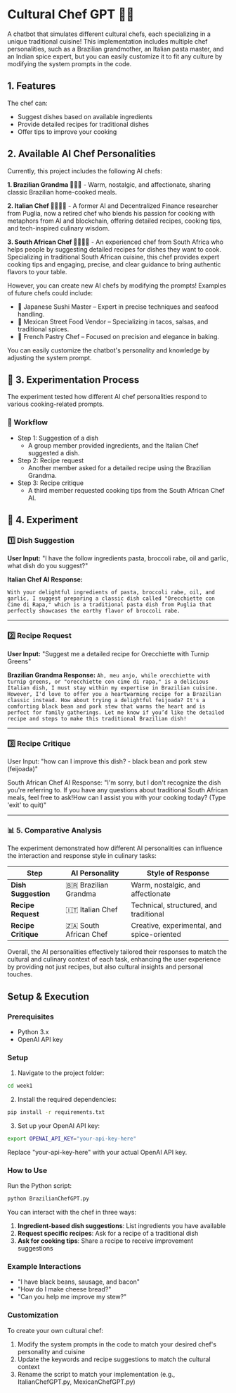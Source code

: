 # Cultural Chef GPT 👩‍🍳

A chatbot that simulates different cultural chefs, each specializing in a unique traditional cuisine! This implementation includes multiple chef personalities, such as a Brazilian grandmother, an Italian pasta master, and an Indian spice expert, but you can easily customize it to fit any culture by modifying the system prompts in the code.


## 1. Features

The chef can:
- Suggest dishes based on available ingredients
- Provide detailed recipes for traditional dishes
- Offer tips to improve your cooking

## 2. Available AI Chef Personalities

Currently, this project includes the following AI chefs:

**1. Brazilian Grandma 👵🇧🇷** - Warm, nostalgic, and affectionate, sharing classic Brazilian home-cooked meals.

**2. Italian Chef 👨‍🍳🇮🇹** - A former AI and Decentralized Finance researcher from Puglia, now a retired chef who blends his passion for cooking with metaphors from AI and blockchain, offering detailed recipes, cooking tips, and tech-inspired culinary wisdom.

**3. South African Chef 👨‍🍳🇿🇦** - An experienced chef from South Africa who helps people by suggesting detailed recipes for dishes they want to cook. Specializing in traditional South African cuisine, this chef provides expert cooking tips and engaging, precise, and clear guidance to bring authentic flavors to your table.

However, you can create new AI chefs by modifying the prompts! Examples of future chefs could include:
- 🍣 Japanese Sushi Master – Expert in precise techniques and seafood handling.
- 🌮 Mexican Street Food Vendor – Specializing in tacos, salsas, and traditional spices.
- 🥐 French Pastry Chef – Focused on precision and elegance in baking.

You can easily customize the chatbot's personality and knowledge by adjusting the system prompt.




## 🔬 3. Experimentation Process

The experiment tested how different AI chef personalities respond to various cooking-related prompts.

### 📌 Workflow

- Step 1: Suggestion of a dish
    - A group member provided ingredients, and the Italian Chef suggested a dish.
- Step 2: Recipe request
    - Another member asked for a detailed recipe using the Brazilian Grandma.
- Step 3: Recipe critique
    - A third member requested cooking tips from the South African Chef AI.


## 💬 4. Experiment

### 1️⃣ Dish Suggestion
**User Input:**
"I have the follow ingredients pasta, broccoli rabe, oil and garlic, what dish do you suggest?"

**Italian Chef AI Response:**

`With your delightful ingredients of pasta, broccoli rabe, oil, and garlic, I suggest preparing a classic dish called "Orecchiette con Cime di Rapa," which is a traditional pasta dish from Puglia that perfectly showcases the earthy flavor of broccoli rabe.`

---
### 2️⃣ Recipe Request
**User Input:**
"Suggest me a detailed recipe for Orecchiette with Turnip Greens"

**Brazilian Grandma Response:**
`Ah, meu anjo, while orecchiette with turnip greens, or "orecchiette con cime di rapa," is a delicious Italian dish, I must stay within my expertise in Brazilian cuisine. However, I'd love to offer you a heartwarming recipe for a Brazilian classic instead. How about trying a delightful feijoada? It's a comforting black bean and pork stew that warms the heart and is perfect for family gatherings. Let me know if you’d like the detailed recipe and steps to make this traditional Brazilian dish!`

---
### 3️⃣ Recipe Critique
User Input:
"how can I improve this dish? - black bean and pork stew (feijoada)"

South African Chef AI Response:
"I'm sorry, but I don't recognize the dish you're referring to. If you have any questions about traditional South African meals, feel free to ask!How can I assist you with your cooking today? (Type 'exit' to quit)"

---
### 📊 5. Comparative Analysis
The experiment demonstrated how different AI personalities can influence the interaction and response style in culinary tasks:

| Step               | AI Personality         | Style of Response                        |
|--------------------|----------------------|------------------------------------------|
| **Dish Suggestion** | 🇧🇷 Brazilian Grandma | Warm, nostalgic, and affectionate       |
| **Recipe Request** | 🇮🇹 Italian Chef      | Technical, structured, and traditional  |
| **Recipe Critique** | 🇿🇦 South African  Chef      | Creative, experimental, and spice-oriented |



Overall, the AI personalities effectively tailored their responses to match the cultural and culinary context of each task, enhancing the user experience by providing not just recipes, but also cultural insights and personal touches.



## Setup & Execution 

### Prerequisites

- Python 3.x
- OpenAI API key

### Setup

1. Navigate to the project folder:
```bash
cd week1
```

2. Install the required dependencies:
```bash
pip install -r requirements.txt
```

3. Set up your OpenAI API key:

```bash
export OPENAI_API_KEY="your-api-key-here"
```

Replace "your-api-key-here" with your actual OpenAI API key.

### How to Use

Run the Python script:

```bash
python BrazilianChefGPT.py
```

You can interact with the chef in three ways:

1. **Ingredient-based dish suggestions**: List ingredients you have available
2. **Request specific recipes**: Ask for a recipe of a traditional dish
3. **Ask for cooking tips**: Share a recipe to receive improvement suggestions

### Example Interactions

- "I have black beans, sausage, and bacon"
- "How do I make cheese bread?"
- "Can you help me improve my stew?"

### Customization

To create your own cultural chef:

1. Modify the system prompts in the code to match your desired chef's personality and cuisine
2. Update the keywords and recipe suggestions to match the cultural context
3. Rename the script to match your implementation (e.g., ItalianChefGPT.py, MexicanChefGPT.py)
